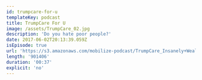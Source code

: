 ```yaml
---
id: trumpcare-for-u
templateKey: podcast
title: TrumpCare For U
image: /assets/TrumpCare_02.jpg
description: 'Do you hate poor people?'
date: 2017-06-02T20:13:39.059Z
isEpisode: true
url: 'https://s3.amazonaws.com/mobilize-podcast/TrumpCare_Insanely+Wealthy.mp3'
length: '901406'
duration: '00:37'
explicit: 'no'
---
```

